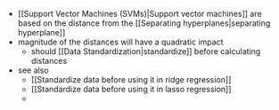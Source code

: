 
- [[Support Vector Machines (SVMs)|Support vector machines]] are based on the distance from the [[Separating hyperplanes|separating hyperplane]]
- magnitude of the distances will have a quadratic impact
	- should [[Data Standardization|standardize]] before calculating distances
- see also
	- [[Standardize data before using it in ridge regression]]
	- [[Standardize data before using it in lasso regression]]
	- 